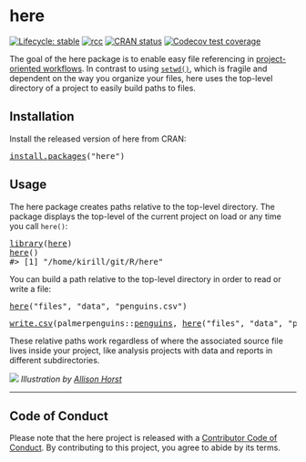 <!-- README.md is generated from README.Rmd. Please edit that file -->

# here

<!-- badges: start -->

[![Lifecycle: stable](https://img.shields.io/badge/lifecycle-stable-brightgreen.svg)](https://www.tidyverse.org/lifecycle/#stable) [![rcc](https://github.com/r-lib/here/workflows/rcc/badge.svg)](https://github.com/r-lib/here/actions) [![CRAN status](https://www.r-pkg.org/badges/version/here)](https://CRAN.R-project.org/package=here) [![Codecov test coverage](https://codecov.io/gh/r-lib/here/branch/master/graph/badge.svg)](https://codecov.io/gh/r-lib/here?branch=master)

<!-- badges: end -->

The goal of the here package is to enable easy file referencing in [project-oriented workflows](https://rstats.wtf/project-oriented-workflow.html). In contrast to using [`setwd()`](https://rdrr.io/r/base/getwd.html), which is fragile and dependent on the way you organize your files, here uses the top-level directory of a project to easily build paths to files.

## Installation

Install the released version of here from CRAN:

<pre class='chroma'>
<span class='nf'><a href='https://rdrr.io/r/utils/install.packages.html'>install.packages</a></span><span class='o'>(</span><span class='s'>"here"</span><span class='o'>)</span></pre>

## Usage

The here package creates paths relative to the top-level directory. The package displays the top-level of the current project on load or any time you call `here()`:

<pre class='chroma'>
<span class='kr'><a href='https://rdrr.io/r/base/library.html'>library</a></span><span class='o'>(</span><span class='nv'><a href='https://here.r-lib.org/'>here</a></span><span class='o'>)</span>
<span class='nf'><a href='https://here.r-lib.org//reference/here.html'>here</a></span><span class='o'>(</span><span class='o'>)</span>
<span class='c'>#&gt; [1] "/home/kirill/git/R/here"</span></pre>

You can build a path relative to the top-level directory in order to read or write a file:

<pre class='chroma'>
<span class='nf'><a href='https://here.r-lib.org//reference/here.html'>here</a></span><span class='o'>(</span><span class='s'>"files"</span>, <span class='s'>"data"</span>, <span class='s'>"penguins.csv"</span><span class='o'>)</span></pre>
<pre class='chroma'>
<span class='nf'><a href='https://rdrr.io/r/utils/write.table.html'>write.csv</a></span><span class='o'>(</span><span class='nf'>palmerpenguins</span><span class='nf'>::</span><span class='nv'><a href='https://allisonhorst.github.io/palmerpenguins/reference/penguins.html'>penguins</a></span>, <span class='nf'><a href='https://here.r-lib.org//reference/here.html'>here</a></span><span class='o'>(</span><span class='s'>"files"</span>, <span class='s'>"data"</span>, <span class='s'>"penguins.csv"</span><span class='o'>)</span><span class='o'>)</span></pre>

These relative paths work regardless of where the associated source file lives inside your project, like analysis projects with data and reports in different subdirectories.

![](https://raw.githubusercontent.com/allisonhorst/stats-illustrations/master/rstats-artwork/here.png) *Illustration by [Allison Horst](https://github.com/allisonhorst)*

------------------------------------------------------------------------

## Code of Conduct

Please note that the here project is released with a [Contributor Code of Conduct](https://here.r-lib.org/CODE_OF_CONDUCT.html). By contributing to this project, you agree to abide by its terms.

